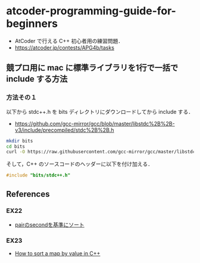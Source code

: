 # atcoder-programming-guide-for-beginners
- AtCoder で行える C++ 初心者用の練習問題．
- https://atcoder.jp/contests/APG4b/tasks

## 競プロ用に mac に標準ライブラリを1行で一括で include する方法
### 方法その１
以下から stdc++.h を bits ディレクトリにダウンロードしてから include する．
- https://github.com/gcc-mirror/gcc/blob/master/libstdc%2B%2B-v3/include/precompiled/stdc%2B%2B.h

```bash
mkdir bits
cd bits
curl -O https://raw.githubusercontent.com/gcc-mirror/gcc/master/libstdc%2B%2B-v3/include/precompiled/stdc%2B%2B.h
```

そして，C++ のソースコードのヘッダーに以下を付け加える．

```cpp
#include "bits/stdc++.h"
```

## References
### EX22
- [pairのsecondを基準にソート](https://perogram.hateblo.jp/entry/2018/12/17/045943)

### EX23
- [How to sort a map by value in C++](https://www.educative.io/edpresso/how-to-sort-a-map-by-value-in-cpp)
